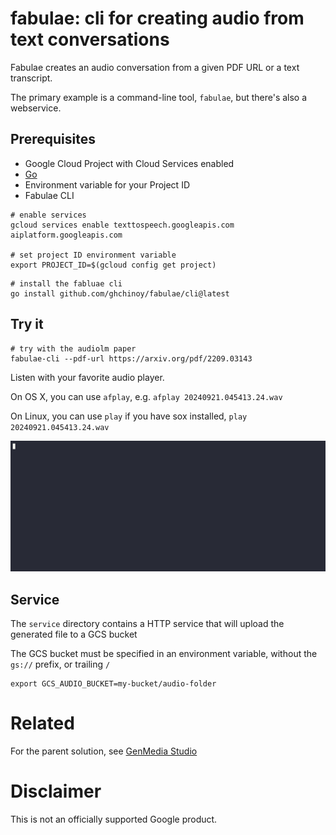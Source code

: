 # fabulae: cli for creating audio from text conversations

Fabulae creates an audio conversation from a given PDF URL or a text transcript.

The primary example is a command-line tool, `fabulae`, but there's also a webservice.


## Prerequisites

* Google Cloud Project with Cloud Services enabled
* [Go](https://go.dev/doc/install)
* Environment variable for your Project ID
* Fabulae CLI

```
# enable services
gcloud services enable texttospeech.googleapis.com aiplatform.googleapis.com

# set project ID environment variable
export PROJECT_ID=$(gcloud config get project)
```

```
# install the fabluae cli
go install github.com/ghchinoy/fabulae/cli@latest
```

## Try it

```
# try with the audiolm paper
fabulae-cli --pdf-url https://arxiv.org/pdf/2209.03143
```

Listen with your favorite audio player. 

On OS X, you can use `afplay`, e.g. `afplay 20240921.045413.24.wav`

On Linux, you can use `play` if you have sox installed, `play 20240921.045413.24.wav`


![](./assets/fabulae-usage.gif)


## Service

The `service` directory contains a HTTP service that will upload the generated file to a GCS bucket

The GCS bucket must be specified in an environment variable, without the `gs://` prefix, or trailing `/`

```
export GCS_AUDIO_BUCKET=my-bucket/audio-folder
```

# Related

For the parent solution, see [GenMedia Studio](https://github.com/GoogleCloudPlatform/vertex-ai-creative-studio)

# Disclaimer

This is not an officially supported Google product.
